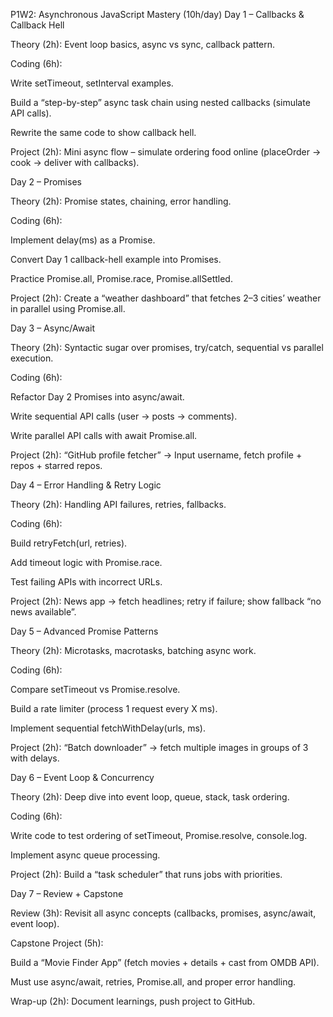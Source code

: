 P1W2: Asynchronous JavaScript Mastery (10h/day)
Day 1 – Callbacks & Callback Hell

Theory (2h): Event loop basics, async vs sync, callback pattern.

Coding (6h):

Write setTimeout, setInterval examples.

Build a “step-by-step” async task chain using nested callbacks (simulate API calls).

Rewrite the same code to show callback hell.

Project (2h): Mini async flow – simulate ordering food online (placeOrder → cook → deliver with callbacks).

Day 2 – Promises

Theory (2h): Promise states, chaining, error handling.

Coding (6h):

Implement delay(ms) as a Promise.

Convert Day 1 callback-hell example into Promises.

Practice Promise.all, Promise.race, Promise.allSettled.

Project (2h): Create a “weather dashboard” that fetches 2–3 cities’ weather in parallel using Promise.all.

Day 3 – Async/Await

Theory (2h): Syntactic sugar over promises, try/catch, sequential vs parallel execution.

Coding (6h):

Refactor Day 2 Promises into async/await.

Write sequential API calls (user → posts → comments).

Write parallel API calls with await Promise.all.

Project (2h): “GitHub profile fetcher” → Input username, fetch profile + repos + starred repos.

Day 4 – Error Handling & Retry Logic

Theory (2h): Handling API failures, retries, fallbacks.

Coding (6h):

Build retryFetch(url, retries).

Add timeout logic with Promise.race.

Test failing APIs with incorrect URLs.

Project (2h): News app → fetch headlines; retry if failure; show fallback “no news available”.

Day 5 – Advanced Promise Patterns

Theory (2h): Microtasks, macrotasks, batching async work.

Coding (6h):

Compare setTimeout vs Promise.resolve.

Build a rate limiter (process 1 request every X ms).

Implement sequential fetchWithDelay(urls, ms).

Project (2h): “Batch downloader” → fetch multiple images in groups of 3 with delays.

Day 6 – Event Loop & Concurrency

Theory (2h): Deep dive into event loop, queue, stack, task ordering.

Coding (6h):

Write code to test ordering of setTimeout, Promise.resolve, console.log.

Implement async queue processing.

Project (2h): Build a “task scheduler” that runs jobs with priorities.

Day 7 – Review + Capstone

Review (3h): Revisit all async concepts (callbacks, promises, async/await, event loop).

Capstone Project (5h):

Build a “Movie Finder App” (fetch movies + details + cast from OMDB API).

Must use async/await, retries, Promise.all, and proper error handling.

Wrap-up (2h): Document learnings, push project to GitHub.
